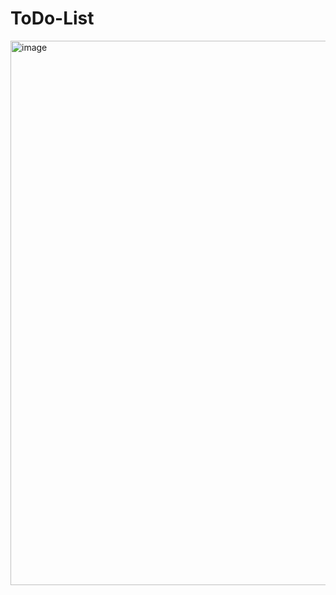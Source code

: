 # ToDo-List
<img width="871" alt="image" src="https://user-images.githubusercontent.com/94636096/236342538-3a1193f4-ac1f-459a-9879-e6f208626430.png">
